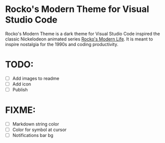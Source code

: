 # Rocko's Modern Theme for Visual Studio Code

Rocko's Modern Theme is a dark theme for Visual Studio Code inspired the classic Nickelodeon animated series [Rocko's Modern Life](https://en.wikipedia.org/wiki/Rocko%27s_Modern_Life). It is meant to inspire nostalgia for the 1990s and coding productivity.

# TODO: 
- [ ] Add images to readme
- [ ] Add icon
- [ ] Publish

# FIXME:
- [ ] Markdown string color
- [ ] Color for symbol at cursor
- [ ] Notifications bar bg